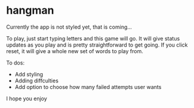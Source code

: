 # hangman
Currently the app is not styled yet, that is coming...

To play, just start typing letters and this game will go.  It will give status updates as you play and is pretty straightforward 
to get going.
If you click reset, it will give a whole new set of words to play from.

To dos:
- Add styling
- Adding diffculties
- Add option to choose how many failed attempts user wants

I hope you enjoy
